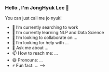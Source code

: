 ### Hello , I'm JongHyuk Lee 👋

You can just call me jo nyuk! 

- 🔭 I’m currently searching to work
- 🌱 I’m currently learning NLP and Data Science
- 👯 I’m looking to collaborate on ...
- 🤔 I’m looking for help with ...
- 💬 Ask me about ...
- 📫 How to reach me: ...
- 😄 Pronouns: ...
- ⚡ Fun fact: ...
-->
